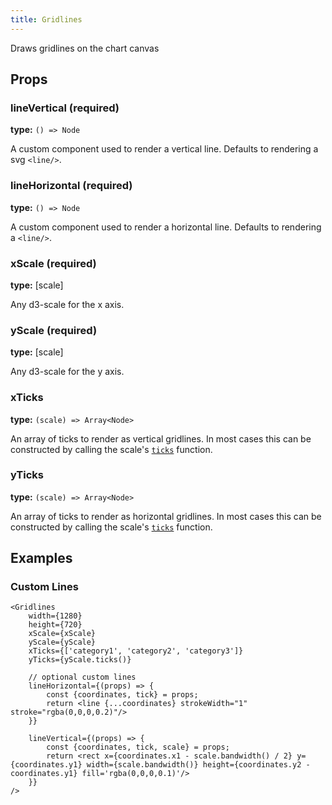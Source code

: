 ```yaml
---
title: Gridlines
---
```


Draws gridlines on the chart canvas


## Props

### lineVertical (required)
**type:** `() => Node`

A custom component used to render a vertical line.
Defaults to rendering a svg `<line/>`.


### lineHorizontal (required)
**type:** `() => Node`

A custom component used to render a horizontal line.
Defaults to rendering a `<line/>`.


### xScale (required)
**type:** [scale]

Any d3-scale for the x axis.


### yScale (required)
**type:** [scale]

Any d3-scale for the y axis.


### xTicks
**type:** `(scale) => Array<Node>`

An array of ticks to render as vertical gridlines. In most cases this can be constructed
by calling the scale's [`ticks`](https://github.com/d3/d3-scale#continuous_ticks) function.


### yTicks
**type:** `(scale) => Array<Node>`

An array of ticks to render as horizontal gridlines. In most cases this can be constructed
by calling the scale's [`ticks`](https://github.com/d3/d3-scale#continuous_ticks) function.




## Examples

### Custom Lines

```
<Gridlines
    width={1280}
    height={720}
    xScale={xScale}
    yScale={yScale}
    xTicks={['category1', 'category2', 'category3']}
    yTicks={yScale.ticks()}

    // optional custom lines
    lineHorizontal={(props) => {
        const {coordinates, tick} = props;
        return <line {...coordinates} strokeWidth="1" stroke="rgba(0,0,0,0.2)"/>
    }}

    lineVertical={(props) => {
        const {coordinates, tick, scale} = props;
        return <rect x={coordinates.x1 - scale.bandwidth() / 2} y={coordinates.y1} width={scale.bandwidth()} height={coordinates.y2 - coordinates.y1} fill='rgba(0,0,0,0.1)'/>
    }}
/>
```

[ChartData]: /docs/data/ChartData

